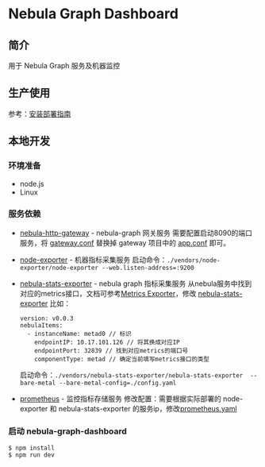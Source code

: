 # Nebula Graph Dashboard

## 简介
用于 Nebula Graph 服务及机器监控

## 生产使用
参考：[安装部署指南](DEPLOY.md)

## 本地开发

### 环境准备
- node.js
- Linux

### 服务依赖
- [nebula-http-gateway](https://github.com/vesoft-inc/nebula-http-gateway) - nebula-graph 网关服务
  需要配置启动8090的端口服务，将 [gateway.conf](./vendors/gateway.conf) 替换掉 gateway 项目中的 [app.conf](https://github.com/vesoft-inc/nebula-http-gateway/blob/master/conf/app.conf) 即可。

- [node-exporter](./vendors/node-exporter/) - 机器指标采集服务
  启动命令：`./vendors/node-exporter/node-exporter --web.listen-address=:9200`

- [nebula-stats-exporter](./vendors/nebula-stats-exporter) - nebula graph 指标采集服务
  从nebula服务中找到对应的metrics接口，文档可参考[Metrics Exporter](https://docs.nebula-graph.io/1.1/manual-EN/3.build-develop-and-administration/7.monitor/1.metrics-exposer/)，修改 [nebula-stats-exporter](./vendors/nebula-stats-exporter/config.yaml)
  比如：
  ```
  version: v0.0.3
  nebulaItems:
    - instanceName: metad0 // 标识
      endpointIP: 10.17.101.126 // 将其换成对应IP
      endpointPort: 32839 // 找到对应metrics的端口号
      componentType: metad // 确定当前填写metrics接口的类型
  ```
  启动命令：`./vendors/nebula-stats-exporter/nebula-stats-exporter  --bare-metal --bare-metal-config=./config.yaml`

  
- [prometheus](./vendors/prometheus/prometheus) - 监控指标存储服务
  修改配置：需要根据实际部署的 node-exporter 和 nebula-stats-exporter 的服务ip，修改[prometheus.yaml](./vendors/prometheus/prometheus.yaml)

### 启动 nebula-graph-dashboard
```
$ npm install
$ npm run dev
```